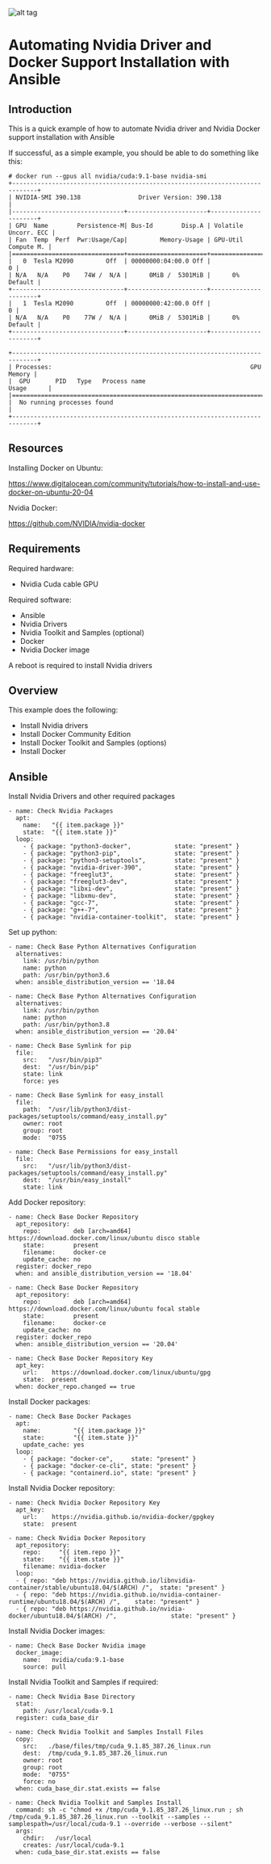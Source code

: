 ![alt tag](https://raw.githubusercontent.com/lateralblast/ansible-nvidia-docker/master/images/cat_monitor.jpg)

Automating Nvidia Driver and Docker Support Installation with Ansible
=====================================================================

Introduction
------------

This is a quick example of how to automate Nvidia driver and Nvidia Docker support installation with Ansible

If successful, as a simple example, you should be able to do something like this:

```
# docker run --gpus all nvidia/cuda:9.1-base nvidia-smi
+-----------------------------------------------------------------------------+
| NVIDIA-SMI 390.138                Driver Version: 390.138                   |
|-------------------------------+----------------------+----------------------+
| GPU  Name        Persistence-M| Bus-Id        Disp.A | Volatile Uncorr. ECC |
| Fan  Temp  Perf  Pwr:Usage/Cap|         Memory-Usage | GPU-Util  Compute M. |
|===============================+======================+======================|
|   0  Tesla M2090         Off  | 00000000:04:00.0 Off |                    0 |
| N/A   N/A    P0    74W /  N/A |      0MiB /  5301MiB |      0%      Default |
+-------------------------------+----------------------+----------------------+
|   1  Tesla M2090         Off  | 00000000:42:00.0 Off |                    0 |
| N/A   N/A    P0    77W /  N/A |      0MiB /  5301MiB |      0%      Default |
+-------------------------------+----------------------+----------------------+

+-----------------------------------------------------------------------------+
| Processes:                                                       GPU Memory |
|  GPU       PID   Type   Process name                             Usage      |
|=============================================================================|
|  No running processes found                                                 |
+-----------------------------------------------------------------------------+
```

Resources
---------

Installing  Docker on Ubuntu:

https://www.digitalocean.com/community/tutorials/how-to-install-and-use-docker-on-ubuntu-20-04

Nvidia Docker:

https://github.com/NVIDIA/nvidia-docker

Requirements
------------

Required hardware:

- Nvidia Cuda cable GPU

Required software:

- Ansible
- Nvidia Drivers
- Nvidia Toolkit and Samples (optional)
- Docker
- Nvidia Docker image

A reboot is required to install Nvidia drivers

Overview
--------

This example does the following:

- Install Nvidia drivers
- Install Docker Community Edition
- Install Docker Toolkit and Samples (options)
- Install Docker

Ansible
-------

Install Nvidia Drivers and other required packages

```
- name: Check Nvidia Packages
  apt:
    name:   "{{ item.package }}"
    state:  "{{ item.state }}"
  loop:
    - { package: "python3-docker",            state: "present" }
    - { package: "python3-pip",               state: "present" }
    - { package: "python3-setuptools",        state: "present" }
    - { package: "nvidia-driver-390",         state: "present" }
    - { package: "freeglut3",                 state: "present" }
    - { package: "freeglut3-dev",             state: "present" }
    - { package: "libxi-dev",                 state: "present" }
    - { package: "libxmu-dev",                state: "present" }
    - { package: "gcc-7",                     state: "present" }
    - { package: "g++-7",                     state: "present" }
    - { package: "nvidia-container-toolkit",  state: "present" }
```

Set up python:

```
- name: Check Base Python Alternatives Configuration
  alternatives:
    link: /usr/bin/python
    name: python
    path: /usr/bin/python3.6
  when: ansible_distribution_version == '18.04

- name: Check Base Python Alternatives Configuration
  alternatives:
    link: /usr/bin/python
    name: python
    path: /usr/bin/python3.8
  when: ansible_distribution_version == '20.04'

- name: Check Base Symlink for pip
  file:
    src:   "/usr/bin/pip3"
    dest:  "/usr/bin/pip"
    state: link
    force: yes

- name: Check Base Symlink for easy_install
  file:
    path:  "/usr/lib/python3/dist-packages/setuptools/command/easy_install.py"
    owner: root
    group: root
    mode:  "0755

- name: Check Base Permissions for easy_install
  file:
    src:   "/usr/lib/python3/dist-packages/setuptools/command/easy_install.py"
    dest:  "/usr/bin/easy_install"
    state: link
```

Add Docker repository:

```
- name: Check Base Docker Repository
  apt_repository:
    repo:         deb [arch=amd64] https://download.docker.com/linux/ubuntu disco stable
    state:        present
    filename:     docker-ce
    update_cache: no
  register: docker_repo
  when: and ansible_distribution_version == '18.04'

- name: Check Base Docker Repository
  apt_repository:
    repo:         deb [arch=amd64] https://download.docker.com/linux/ubuntu focal stable
    state:        present
    filename:     docker-ce
    update_cache: no
  register: docker_repo
  when: ansible_distribution_version == '20.04'

- name: Check Base Docker Repository Key
  apt_key:
    url:    https://download.docker.com/linux/ubuntu/gpg
    state:  present
  when: docker_repo.changed == true
```

Install Docker packages:

```
- name: Check Base Docker Packages
  apt:
    name:         "{{ item.package }}"
    state:        "{{ item.state }}"
    update_cache: yes
  loop:
    - { package: "docker-ce",     state: "present" }
    - { package: "docker-ce-cli", state: "present" }
    - { package: "containerd.io", state: "present" }
```

Install Nvidia Docker repository:

```
- name: Check Nvidia Docker Repository Key
  apt_key:
    url:    https://nvidia.github.io/nvidia-docker/gpgkey
    state:  present

- name: Check Nvidia Docker Repository
  apt_repository:
    repo:     "{{ item.repo }}"
    state:    "{{ item.state }}"
    filename: nvidia-docker
  loop:
  - { repo: "deb https://nvidia.github.io/libnvidia-container/stable/ubuntu18.04/$(ARCH) /",  state: "present" }
  - { repo: "deb https://nvidia.github.io/nvidia-container-runtime/ubuntu18.04/$(ARCH) /",    state: "present" }
  - { repo: "deb https://nvidia.github.io/nvidia-docker/ubuntu18.04/$(ARCH) /",               state: "present" }
```

Install Nvidia Docker images:

```
- name: Check Base Docker Nvidia image
  docker_image:
    name:   nvidia/cuda:9.1-base
    source: pull
```

Install Nvidia Toolkit and Samples if required:

```
- name: Check Nvidia Base Directory
  stat:
    path: /usr/local/cuda-9.1
  register: cuda_base_dir

- name: Check Nvidia Toolkit and Samples Install Files
  copy:
    src:   ./base/files/tmp/cuda_9.1.85_387.26_linux.run
    dest:  /tmp/cuda_9.1.85_387.26_linux.run
    owner: root
    group: root
    mode:  "0755"
    force: no
  when: cuda_base_dir.stat.exists == false

- name: Check Nvidia Toolkit and Samples Install
  command: sh -c "chmod +x /tmp/cuda_9.1.85_387.26_linux.run ; sh /tmp/cuda_9.1.85_387.26_linux.run --toolkit --samples --samplespath=/usr/local/cuda-9.1 --override --verbose --silent"
  args:    
    chdir:   /usr/local
    creates: /usr/local/cuda-9.1
  when: cuda_base_dir.stat.exists == false
```